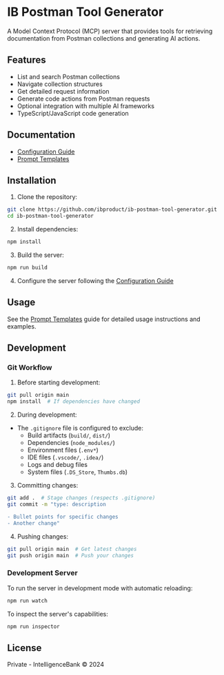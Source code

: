 # IB Postman Tool Generator

A Model Context Protocol (MCP) server that provides tools for retrieving documentation from Postman collections and generating AI actions.

## Features

- List and search Postman collections
- Navigate collection structures
- Get detailed request information
- Generate code actions from Postman requests
- Optional integration with multiple AI frameworks
- TypeScript/JavaScript code generation

## Documentation

- [Configuration Guide](CONFIGURATION.md)
- [Prompt Templates](PROMPTS.md)

## Installation

1. Clone the repository:
```bash
git clone https://github.com/ibproduct/ib-postman-tool-generator.git
cd ib-postman-tool-generator
```

2. Install dependencies:
```bash
npm install
```

3. Build the server:
```bash
npm run build
```

4. Configure the server following the [Configuration Guide](CONFIGURATION.md)

## Usage

See the [Prompt Templates](PROMPTS.md) guide for detailed usage instructions and examples.

## Development

### Git Workflow

1. Before starting development:
```bash
git pull origin main
npm install  # If dependencies have changed
```

2. During development:
- The `.gitignore` file is configured to exclude:
  - Build artifacts (`build/`, `dist/`)
  - Dependencies (`node_modules/`)
  - Environment files (`.env*`)
  - IDE files (`.vscode/`, `.idea/`)
  - Logs and debug files
  - System files (`.DS_Store`, `Thumbs.db`)

3. Committing changes:
```bash
git add .  # Stage changes (respects .gitignore)
git commit -m "type: description

- Bullet points for specific changes
- Another change"
```

4. Pushing changes:
```bash
git pull origin main  # Get latest changes
git push origin main  # Push your changes
```

### Development Server

To run the server in development mode with automatic reloading:

```bash
npm run watch
```

To inspect the server's capabilities:

```bash
npm run inspector
```

## License

Private - IntelligenceBank © 2024
